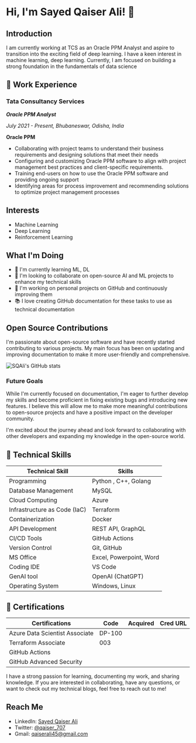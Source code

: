 # Hi, I'm Sayed Qaiser Ali! 👋

## Introduction

I am currently working at TCS as an Oracle PPM Analyst and aspire to transition into the exciting field of deep learning. I have a keen interest in machine learning, deep learning. Currently, I am focused on building a strong foundation in the fundamentals of data science

## 💼 Work Experience

### Tata Consultancy Services
***Oracle PPM Analyst***

*July 2021 - Present, Bhubaneswar, Odisha, India*

**Oracle PPM**

-	Collaborating with project teams to understand their business
requirements and designing solutions that meet their needs
-	Configuring and customizing Oracle PPM software to align
with project management best practices and client-specific requirements.
-	Training end-users on how to use the Oracle PPM software
and providing ongoing support
- Identifying areas for process improvement and
recommending solutions to optimize project management processes


## Interests
- Machine Learning
- Deep Learning
- Reinforcement Learning


## What I'm Doing
- 🌱 I'm currently learning ML, DL
- 💞️ I'm looking to collaborate on open-source AI and ML projects to enhance my technical skills
- 🔭 I'm working on personal projects on GitHub and continuously improving them
- 📚 I love creating GitHub documentation for these tasks to use as technical documentation


<!--## What I have learned
<table>
<tr><td><strong>Working with GraphQL and REST APIs</strong></td><td>Integrated GitHub's GraphQL API for real-time portfolio updates.</td></tr>
<tr><td><strong>Version control with Git</strong></td><td>Managed codebase, tracked changes, and collaborated with contributors.</td></tr>
<tr><td><strong>GitHub for hosting and managing projects</strong></td><td>Used for source control, collaboration, and hosting the portfolio.</td></tr>
<tr><td><strong>Natural Language Processing (NLP)</strong></td><td>Employed for automated project summaries and chatbot implementations.</td></tr>
<tr><td><strong>Deep learning with CNNs</strong></td><td>Implemented for document classification tasks.</td></tr>
<tr><td><strong>Recurrent Neural Networks (LSTMs)</strong></td><td>Applied for spoken digit recognition.</td></tr>
<tr><td><strong>Multimodal deep learning</strong></td><td>Utilized for Visual Question Answering, combining visual and textual data.</td></tr>
<tr><td><strong>Semantic Search Engine Development</strong></td><td>Built using NLP techniques for contextual search.</td></tr>
<tr><td><strong>Automated workflow with GitHub Actions</strong></td><td>Set up CI/CD pipelines and periodic data updates.</td></tr>
<tr><td><strong>Python in Various Domains</strong></td><td>Used Python for data visualization, chatbot development, and GitHub API interactions.</td></tr>
<tr><td><strong>Attention mechanisms in deep learning</strong></td><td>Implemented in Visual Question Answering to focus on relevant parts of input data.</td></tr>
<tr><td><strong>Transfer learning and pre-trained models</strong></td><td>Leveraged existing architectures to expedite training and improve performance.</td></tr>
<tr><td><strong>Huggingface API for Summarization</strong></td><td>Integrated Huggingface's API to generate concise summaries of pull requests.</td></tr>
<tr><td><strong>Machine Learning for Skill Proficiency</strong></td><td>Employed ML to dynamically estimate proficiency levels across repositories.</td></tr>
<tr><td><strong>API Usage Analytics</strong></td><td>Monitored and displayed analytics from third-party services like Huggingface.</td></tr>
<tr><td><strong>Chatbot development and integration</strong></td><td>Built an interactive interface for portfolio queries using conversational AI.</td></tr>
<tr><td><strong>Data visualization</strong></td><td>Showcased GitHub submission graphs and other analytical insights using Python.</td></tr>
<tr><td><strong>Automated system monitoring and updates</strong></td><td>Developed dependency checkers and auto-updaters for consistent project maintenance.</td></tr>
</table>
-->



## Open Source Contributions

I'm passionate about open-source software and have recently started contributing to various projects. My main focus has been on updating and improving documentation to make it more user-friendly and comprehensive.

![SQAli's GitHub stats](https://github-readme-stats.vercel.app/api?username=sqali&show_icons=true)

<!--### Current Contributions

- [keras-core](https://github.com/keras-team/keras-core/pull/514): Added docstrings to functions
- [keras-core](https://github.com/keras-team/keras-core/pull/513): Updated the comments based on the code
- [pandas](https://github.com/pandas-dev/pandas/pull/53980): Updated the documentation to replace the deprecated version of qgrid with Modin-spreadsheet
- [Huggingface/Transformers](https://github.com/huggingface/transformers/pull/24307): Updated the README documentation to include a comprehensive list of tested versions for different dependencies, ensuring better compatibility and reliability.
-->

### Future Goals

While I'm currently focused on documentation, I'm eager to further develop my skills and become proficient in fixing existing bugs and introducing new features. I believe this will allow me to make more meaningful contributions to open-source projects and have a positive impact on the developer community.

I'm excited about the journey ahead and look forward to collaborating with other developers and expanding my knowledge in the open-source world.


## 🤖 Technical Skills

| Technical Skill     | Skills                                           |
|---------------------|--------------------------------------------------|
| Programming         | Python , C++, Golang                             |
| Database Management | MySQL                                            |
| Cloud Computing     | Azure                                            |
| Infrastructure as Code (IaC) | Terraform                               |
| Containerization    | Docker                                           |
| API Development     | REST API, GraphQL                                |
| CI/CD Tools         | GitHub Actions                                   |
| Version Control     | Git, GitHub                                      |
| MS Office           | Excel, Powerpoint, Word                          |
| Coding IDE          | VS Code                                          |
| GenAI tool          | OpenAI (ChatGPT)                                 |
| Operating System    | Windows, Linux                                   |



## 📜 Certifications
| Certifications                                                  |    Code       | Acquired | Cred URL   |
|-----------------------------------------------------------------|---------------|----------|------------|
| Azure Data Scientist Associate                                  | DP-100        |          |            |
| Terraform Associate                                             | 003           |          |            |
| GitHub Actions                                                  |               |          |            |
| GitHub Advanced Security                                        |               |          |            |

I have a strong passion for learning, documenting my work, and sharing knowledge. If you are interested in collaborating, have any questions, or want to check out my technical blogs, feel free to reach out to me!

## Reach Me
- LinkedIn: [Sayed Qaiser Ali](https://www.linkedin.com/in/sayed-qaiser-ali-916b181ab/)
- Twitter: [@qaiser_707](https://twitter.com/qaiser_707)
- Gmail: [qaiserali45@gmail.com](qaiserali45@gmail.com)
